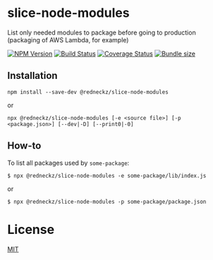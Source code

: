 # slice-node-modules

List only needed modules to package before going to production (packaging of AWS Lambda, for example)

[![NPM Version][npm-image]][npm-url]
[![Build Status][travis-image]][travis-url]
[![Coverage Status][coveralls-image]][coveralls-url]
[![Bundle size][bundlephobia-image]][bundlephobia-url]

## Installation

```shell
npm install --save-dev @redneckz/slice-node-modules
```

or

```shell
npx @redneckz/slice-node-modules [-e <source file>] [-p <package.json>] [--dev|-D] [--print0|-0]
```

## How-to

To list all packages used by `some-package`:

```shell
$ npx @redneckz/slice-node-modules -e some-package/lib/index.js
```

or

```shell
$ npx @redneckz/slice-node-modules -p some-package/package.json
```

# License

[MIT](http://vjpr.mit-license.org)

[npm-image]: https://badge.fury.io/js/%40redneckz%2Fslice-node-modules.svg
[npm-url]: https://www.npmjs.com/package/%40redneckz%2Fslice-node-modules
[travis-image]: https://travis-ci.org/redneckz/slice-node-modules.svg?branch=master
[travis-url]: https://travis-ci.org/redneckz/slice-node-modules
[coveralls-image]: https://coveralls.io/repos/github/redneckz/slice-node-modules/badge.svg?branch=master
[coveralls-url]: https://coveralls.io/github/redneckz/slice-node-modules?branch=master
[bundlephobia-image]: https://badgen.net/bundlephobia/min/@redneckz/slice-node-modules
[bundlephobia-url]: https://bundlephobia.com/result?p=@redneckz/slice-node-modules
